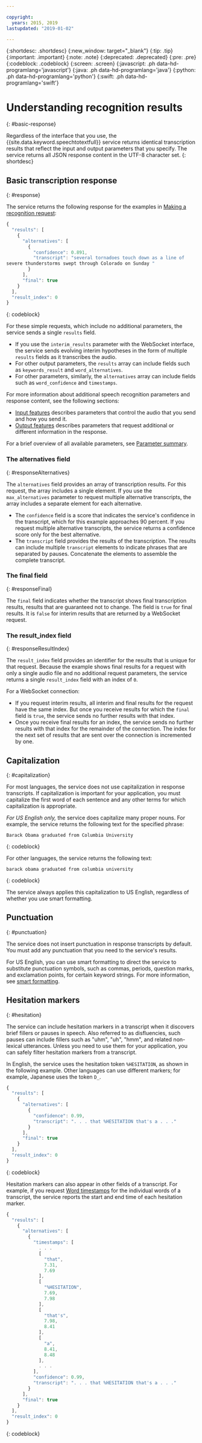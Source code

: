 ```yaml
---

copyright:
  years: 2015, 2019
lastupdated: "2019-01-02"

---
```


{:shortdesc: .shortdesc}
{:new_window: target="_blank"}
{:tip: .tip}
{:important: .important}
{:note: .note}
{:deprecated: .deprecated}
{:pre: .pre}
{:codeblock: .codeblock}
{:screen: .screen}
{:javascript: .ph data-hd-programlang='javascript'}
{:java: .ph data-hd-programlang='java'}
{:python: .ph data-hd-programlang='python'}
{:swift: .ph data-hd-programlang='swift'}

# Understanding recognition results
{: #basic-response}

Regardless of the interface that you use, the {{site.data.keyword.speechtotextfull}} service returns identical transcription results that reflect the input and output parameters that you specify. The service returns all JSON response content in the UTF-8 character set.
{: shortdesc}

## Basic transcription response
{: #response}

The service returns the following response for the examples in [Making a recognition request](/docs/services/speech-to-text/basic-request.html):

```javascript
{
  "results": [
    {
      "alternatives": [
        {
          "confidence": 0.891,
          "transcript": "several tornadoes touch down as a line of
severe thunderstorms swept through Colorado on Sunday "
        }
      ],
      "final": true
    }
  ],
  "result_index": 0
}
```
{: codeblock}

For these simple requests, which include no additional parameters, the service sends a single `results` field.

-   If you use the `interim_results` parameter with the WebSocket interface, the service sends evolving interim hypotheses in the form of multiple `results` fields as it transcribes the audio.
-   For other output parameters, the `results` array can include fields such as `keywords_result` and `word_alternatives`.
-   For other parameters, similarly, the `alternatives` array can include fields such as `word_confidence` and `timestamps`.

For more information about additional speech recognition parameters and response content, see the following sections:

-   [Input features](/docs/services/speech-to-text/input.html) describes parameters that control the audio that you send and how you send it.
-   [Output features](/docs/services/speech-to-text/output.html) describes parameters that request additional or different information in the response.

For a brief overview of all available parameters, see [Parameter summary](/docs/services/speech-to-text/summary.html).

### The alternatives field
{: #responseAlternatives}

The `alternatives` field provides an array of transcription results. For this request, the array includes a single element. If you use the `max_alternatives` parameter to request multiple alternative transcripts, the array includes a separate element for each alternative.

-   The `confidence` field is a score that indicates the service's confidence in the transcript, which for this example approaches 90 percent. If you request multiple alternative transcripts, the service returns a confidence score only for the best alternative.
-   The `transcript` field provides the results of the transcription. The results can include multiple `transcript` elements to indicate phrases that are separated by pauses. Concatenate the elements to assemble the complete transcript.

### The final field
{: #responseFinal}

The `final` field indicates whether the transcript shows final transcription results, results that are guaranteed not to change. The field is `true` for final results. It is `false` for interim results that are returned by a WebSocket request.

### The result_index field
{: #responseResultIndex}

The `result_index` field provides an identifier for the results that is unique for that request. Because the example shows final results for a request with only a single audio file and no additional request parameters, the service returns a single `result_index` field with an index of `0`.

For a WebSocket connection:

-   If you request interim results, all interim and final results for the request have the same index. But once you receive results for which the `final` field is `true`, the service sends no further results with that index.
-   Once you receive final results for an index, the service sends no further results with that index for the remainder of the connection. The index for the next set of results that are sent over the connection is incremented by one.

## Capitalization
{: #capitalization}

For most languages, the service does not use capitalization in response transcripts. If capitalization is important for your application, you must capitalize the first word of each sentence and any other terms for which capitalization is appropriate.

*For US English only,* the service does capitalize many proper nouns. For example, the service returns the following text for the specified phrase:

```
Barack Obama graduated from Columbia University
```
{: codeblock}

For other languages, the service returns the following text:

```
barack obama graduated from columbia university
```
{: codeblock}

The service always applies this capitalization to US English, regardless of whether you use smart formatting.

## Punctuation
{: #punctuation}

The service does not insert punctuation in response transcripts by default. You must add any punctuation that you need to the service's results.

For US English, you can use smart formatting to direct the service to substitute punctuation symbols, such as commas, periods, question marks, and exclamation points, for certain keyword strings. For more information, see [smart formatting](/docs/services/speech-to-text/output.html#smart_formatting).

## Hesitation markers
{: #hesitation}

The service can include hesitation markers in a transcript when it discovers brief fillers or pauses in speech. Also referred to as disfluencies, such pauses can include fillers such as "uhm", "uh", "hmm", and related non-lexical utterances. Unless you need to use them for your application, you can safely filter hesitation markers from a transcript.

In English, the service uses the hesitation token `%HESITATION`, as shown in the following example. Other languages can use different markers; for example, Japanese uses the token `D_`.

```javascript
{
  "results": [
    {
      "alternatives": [
        {
          "confidence": 0.99,
          "transcript": ". . . that %HESITATION that's a . . ."
        }
      ],
      "final": true
    }
  ],
  "result_index": 0
}
```
{: codeblock}

Hesitation markers can also appear in other fields of a transcript. For example, if you request [Word timestamps](/docs/services/speech-to-text/output.html#word_timestamps) for the individual words of a transcript, the service reports the start and end time of each hesitation marker.

```javascript
{
  "results": [
    {
      "alternatives": [
        {
          "timestamps": [
            . . .
            [
              "that",
              7.31,
              7.69
            ],
            [
              "%HESITATION",
              7.69,
              7.98
            ],
            [
              "that's",
              7.98,
              8.41
            ],
            [
              "a",
              8.41,
              8.48
            ],
            . . .
          ],
          "confidence": 0.99,
          "transcript": ". . . that %HESITATION that's a . . ."
        }
      ],
      "final": true
    }
  ],
  "result_index": 0
}
```
{: codeblock}
